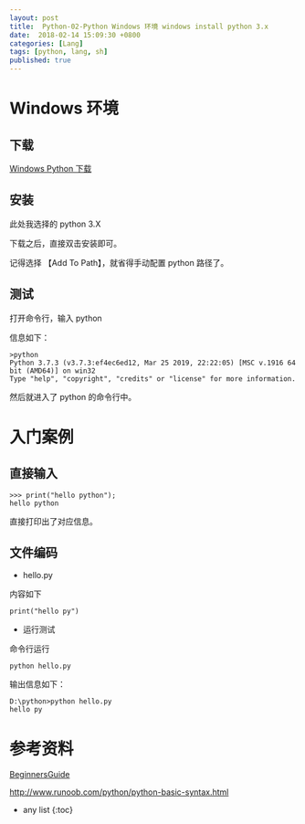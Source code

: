 ```yaml
---
layout: post
title:  Python-02-Python Windows 环境 windows install python 3.x
date:  2018-02-14 15:09:30 +0800
categories: [Lang]
tags: [python, lang, sh]
published: true
---
```


# Windows 环境

## 下载

[Windows Python 下载](https://www.python.org/downloads/windows/)

## 安装

此处我选择的 python 3.X 

下载之后，直接双击安装即可。

记得选择 【Add To Path】，就省得手动配置 python 路径了。

## 测试

打开命令行，输入 python 

信息如下：

```
>python
Python 3.7.3 (v3.7.3:ef4ec6ed12, Mar 25 2019, 22:22:05) [MSC v.1916 64 bit (AMD64)] on win32
Type "help", "copyright", "credits" or "license" for more information.
```

然后就进入了 python 的命令行中。

# 入门案例

## 直接输入

```
>>> print("hello python");
hello python
```

直接打印出了对应信息。

## 文件编码

- hello.py

内容如下

```
print("hello py")
```

- 运行测试

命令行运行

```
python hello.py
```

输出信息如下：

```
D:\python>python hello.py
hello py
```

# 参考资料

[BeginnersGuide](https://wiki.python.org/moin/BeginnersGuide)

http://www.runoob.com/python/python-basic-syntax.html

* any list
{:toc}

